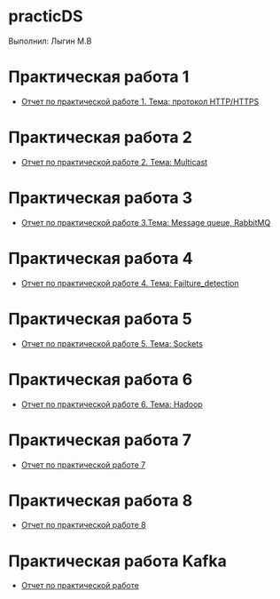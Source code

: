 # practicDS
Выполнил: Лыгин М.В

# Практическая работа 1
- [Отчет по практической работе 1. Тема: протокол HTTP/HTTPS](/practice/pr1.pdf)

# Практическая работа 2
- [Отчет по практической работе 2. Тема: Multicast](/practice/pr2.pdf)

# Практическая работа 3
- [Отчет по практической работе 3.Тема: Message queue, RabbitMQ](/practice/pr3.pdf)

# Практическая работа 4
- [Отчет по практической работе 4. Тема: Failture_detection](/practice/pr4.pdf)

# Практическая работа 5
- [Отчет по практической работе 5. Тема: Sockets](/practice/pr5.pdf)

# Практическая работа 6
- [Отчет по практической работе 6. Тема: Hadoop](/practice/pr6.pdf)

# Практическая работа 7
- [Отчет по практической работе 7]()

# Практическая работа 8
- [Отчет по практической работе 8]()

# Практическая работа Kafka
- [Отчет по практической работе]()

